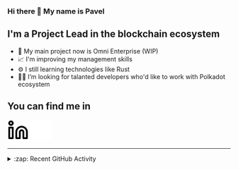 ### Hi there 👋 My name is Pavel

## I'm a Project Lead in the blockchain ecosystem 

- 🚀 My main project now is Omni Enterprise (WIP)
- 📈 I'm improving my management skills
- ⚙️ I still learning technologies like Rust
- 🧑‍💻 I’m looking for talanted developers who'd like to work with Polkadot ecosystem

## You can find me in
[![website](./img/linkedin-light.svg)](https://www.linkedin.com/in/golovkinpl/)
[![website](./img/linkedin-dark.svg)](https://www.linkedin.com/in/golovkinpl/)

---

<details>
  <summary>:zap: Recent GitHub Activity</summary>
  
<!--START_SECTION:activity-->
1. 🎉 Merged PR [#205](https://github.com/novasamatech/nova-spektr-utils/pull/205) in [novasamatech/nova-spektr-utils](https://github.com/novasamatech/nova-spektr-utils)
2. 💪 Opened PR [#205](https://github.com/novasamatech/nova-spektr-utils/pull/205) in [novasamatech/nova-spektr-utils](https://github.com/novasamatech/nova-spektr-utils)
3. 🗣 Commented on [#3261](https://github.com/novasamatech/nova-spektr/issues/3261#issuecomment-2703035232) in [novasamatech/nova-spektr](https://github.com/novasamatech/nova-spektr)
4. 🗣 Commented on [#3270](https://github.com/novasamatech/nova-spektr/issues/3270#issuecomment-2703034345) in [novasamatech/nova-spektr](https://github.com/novasamatech/nova-spektr)
5. 🗣 Commented on [#1193](https://github.com/novasamatech/metadata-portal/issues/1193#issuecomment-2702977941) in [novasamatech/metadata-portal](https://github.com/novasamatech/metadata-portal)
<!--END_SECTION:activity-->

</details>
